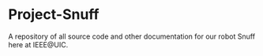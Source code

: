 Project-Snuff
=============

A repository of all source code and other documentation for our robot Snuff here at IEEE@UIC.
